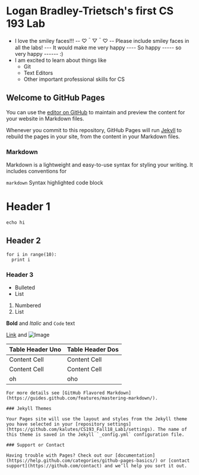 # Logan Bradley-Trietsch's first CS 193 Lab

- I love the smiley faces!!! 
  -- ♡＾▽＾♡
  -- Please include smiley faces in all the labs!
    --- It would make me very happy
      ---- So happy
        ----- so very happy
          ------ :)
- I am excited to learn about things like
  - Git
  - Text Editors
  - Other important professional skills for CS

## Welcome to GitHub Pages

You can use the [editor on GitHub](https://github.com/kalutes/CS193_Fall18_Lab1/edit/master/index.md) to maintain and preview the content for your website in Markdown files.

Whenever you commit to this repository, GitHub Pages will run [Jekyll](https://jekyllrb.com/) to rebuild the pages in your site, from the content in your Markdown files.

### Markdown

Markdown is a lightweight and easy-to-use syntax for styling your writing. It includes conventions for

`markdown`
Syntax highlighted code block

# Header 1
```{bash}
echo hi
```
## Header 2

```{python}
for i in range(10):
  print i
```
### Header 3

- Bulleted
- List

1. Numbered
2. List

**Bold** and _Italic_ and `Code` text

[Link](url) and ![Image](src)

Table Header Uno  | Table Header Dos
------------- | -------------
Content Cell  | Content Cell
Content Cell  | Content Cell
oh           |  oho

```
For more details see [GitHub Flavored Markdown](https://guides.github.com/features/mastering-markdown/).

### Jekyll Themes

Your Pages site will use the layout and styles from the Jekyll theme you have selected in your [repository settings](https://github.com/kalutes/CS193_Fall18_Lab1/settings). The name of this theme is saved in the Jekyll `_config.yml` configuration file.

### Support or Contact

Having trouble with Pages? Check out our [documentation](https://help.github.com/categories/github-pages-basics/) or [contact support](https://github.com/contact) and we’ll help you sort it out.
